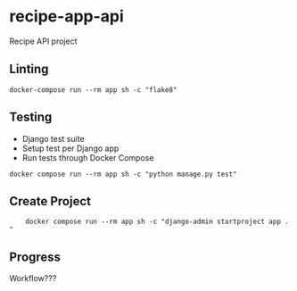 # recipe-app-api
Recipe API project

## Linting

```
docker-compose run --rm app sh -c "flake8"
```

## Testing
- Django test suite
- Setup test per Django app
- Run tests through Docker Compose

```
docker compose run --rm app sh -c "python manage.py test"
```

## Create Project
```
    docker compose run --rm app sh -c "django-admin startproject app . "
```

## Progress
Workflow???
